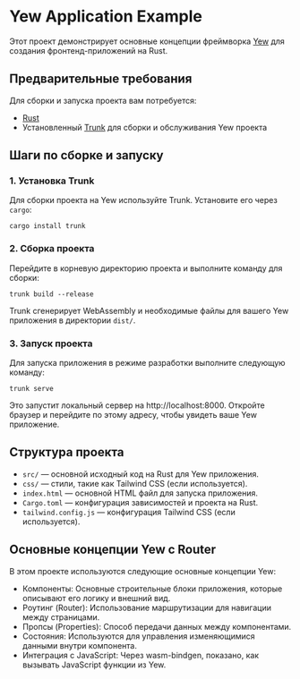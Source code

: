 # Yew Application Example

Этот проект демонстрирует основные концепции фреймворка [Yew](https://yew.rs/) для создания фронтенд-приложений на Rust.

## Предварительные требования

Для сборки и запуска проекта вам потребуется:

- [Rust](https://www.rust-lang.org/tools/install)
- Установленный [Trunk](https://trunkrs.dev/) для сборки и обслуживания Yew проекта

## Шаги по сборке и запуску

### 1. Установка Trunk

Для сборки проекта на Yew используйте Trunk. Установите его через `cargo`:

```
cargo install trunk
```

### 2. Сборка проекта

Перейдите в корневую директорию проекта и выполните команду для сборки:

```
trunk build --release
```

Trunk сгенерирует WebAssembly и необходимые файлы для вашего Yew приложения в директории `dist/`.

### 3. Запуск проекта

Для запуска приложения в режиме разработки выполните следующую команду:

```
trunk serve
```

Это запустит локальный сервер на http://localhost:8000. Откройте браузер и перейдите по этому адресу, чтобы увидеть ваше Yew приложение.

## Структура проекта

- ```src/``` — основной исходный код на Rust для Yew приложения.
- ```css/``` — стили, такие как Tailwind CSS (если используется).
- ```index.html``` — основной HTML файл для запуска приложения.
- ```Cargo.toml``` — конфигурация зависимостей и проекта на Rust.
- ```tailwind.config.js``` — конфигурация Tailwind CSS (если используется).

## Основные концепции Yew с Router

В этом проекте используются следующие основные концепции Yew:

- Компоненты: Основные строительные блоки приложения, которые описывают его логику и внешний вид.
- Роутинг (Router): Использование маршрутизации для навигации между страницами.
- Пропсы (Properties): Способ передачи данных между компонентами.
- Состояния: Используются для управления изменяющимися данными внутри компонента.
- Интеграция с JavaScript: Через wasm-bindgen, показано, как вызывать JavaScript функции из Yew.


